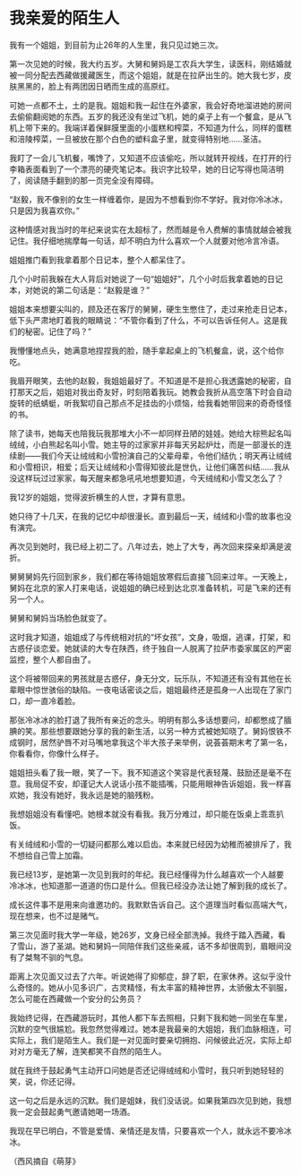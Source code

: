 # 我亲爱的陌生人

我有一个姐姐，到目前为止26年的人生里，我只见过她三次。 

第一次见她的时候，我大约五岁。大舅和舅妈是工农兵大学生，读医科，刚结婚就被一同分配去西藏做援藏医生，而这个姐姐，就是在拉萨出生的。她大我七岁，皮肤黑黑的，脸上有两团因日晒而生成的高原红。 

可她一点都不土，土的是我。姐姐和我一起住在外婆家，我会好奇地溜进她的房间去偷偷翻阅她的东西。五岁的我还没有坐过飞机，她的桌子上有一个餐盒，是从飞机上带下来的。我端详着保鲜膜里面的小蛋糕和榨菜，不知道为什么，同样的蛋糕和涪陵榨菜，一旦被放在那个白色的塑料盒子里，就变得特别地……圣洁。 

我盯了一会儿飞机餐，嘴馋了，又知道不应该偷吃，所以就转开视线，在打开的行李箱表面看到了一个漂亮的硬壳笔记本。我识字比较早，她的日记写得也简洁明了，阅读随手翻到的那一页完全没有障碍。 

“赵毅，我不像别的女生一样缠着你，是因为不想看到你不学好。我对你冷冰冰，只是因为我喜欢你。” 

这种情感对我当时的年纪来说实在太超标了，然而越是令人费解的事情就越会被我记住。我仔细地揣摩每一句话，却不明白为什么喜欢一个人就要对他冷言冷语。 

姐姐推门看到我拿着那个日记本，整个人都呆住了。 

几个小时前我躲在大人背后对她说了一句“姐姐好”，几个小时后我拿着她的日记本，对她说的第二句话是：“赵毅是谁？” 

姐姐本来想要尖叫的，顾及还在客厅的舅舅，硬生生憋住了，走过来抢走日记本，低下头严肃地盯着我的眼睛说：“不管你看到了什么，不可以告诉任何人。这是我们的秘密。记住了吗？” 

我懵懂地点头，她满意地捏捏我的脸，随手拿起桌上的飞机餐盒，说，这个给你吃。 

我眉开眼笑，去他的赵毅，我姐姐最好了。不知道是不是担心我透露她的秘密，自打那天之后，姐姐对我出奇友好，时刻陪着我玩。她教会我折从高空落下时会自动旋转的纸蜻蜓，听我絮叨自己那点不足挂齿的小烦恼，给我看她带回来的奇奇怪怪的书。 

除了读书，她每天也陪我玩我那堆大小不一却同样丑陋的娃娃。她给大棕熊起名叫绒绒，小白熊起名叫小雪。她主导的过家家并非每天另起炉灶，而是一部漫长的连续剧——我们今天让绒绒和小雪扮演自己的父辈母辈，令他们结仇；明天再让绒绒和小雪相识，相爱；后天让绒绒和小雪得知彼此是世仇，让他们痛苦纠结……我从没这样玩过过家家，每天醒来都急吼吼地想要知道，今天绒绒和小雪又怎么了？ 

我12岁的姐姐，觉得波折横生的人世，才算有意思。 

她只待了十几天，在我的记忆中却很漫长。直到最后一天，绒绒和小雪的故事也没有演完。 

再次见到她时，我已经上初二了。八年过去，她上了大专，再次回来探亲却满是波折。 

舅舅舅妈先行回到家乡，我们都在等待姐姐放寒假后直接飞回来过年。一天晚上，舅妈在北京的家人打来电话，说姐姐的确已经到达北京准备转机，可是飞来的还有另一个人。 

舅舅和舅妈当场脸色就变了。 

这时我才知道，姐姐成了与传统相对抗的“坏女孩”，文身，吸烟，逃课，打架，和古惑仔谈恋爱。她就读的大专在陕西，终于独自一人脱离了拉萨市委家属区的严密监控，整个人都自由了。 

这个将被带回来的男孩就是古惑仔，身无分文，玩乐队，不知道还有没有其他在长辈眼中惊世骇俗的缺陷。一夜电话密谈之后，姐姐最终还是孤身一人出现在了家门口，却一直冷着脸。 

那张冷冰冰的脸打退了我所有亲近的念头。明明有那么多话想要问，却都憋成了腼腆的笑。那些想要跟她分享的我的新生活，以另一种方式被她知晓了。舅妈恨铁不成钢时，居然驴唇不对马嘴地拿我这个半大孩子来举例，说荟荟期末考了第一名，你看看你，你像什么样子。 

姐姐扭头看了我一眼，笑了一下。我不知道这个笑容是代表轻蔑、鼓励还是毫不在意。我局促不安，却谨记大人说话小孩不能插嘴，只能用眼神告诉姐姐，我一样喜欢她，我没有她好，我永远是她的脑残粉。 

我想姐姐没有看懂吧。她根本就没有看我。我万分难过，却只能在饭桌上乖乖扒饭。 

有关绒绒和小雪的一切疑问都那么难以启齿。本来就已经因为幼稚而被排斥了，我不想给自己雪上加霜。 

我已经13岁，是她第一次见到我时的年纪。我已经懂得为什么越喜欢一个人越要冷冰冰，也知道那一道道的伤口是什么。但我已经没办法让她了解到我的成长了。 

成长这件事不是用来向谁邀功的。我默默告诉自己。这个道理当时看似高端大气，现在想来，也不过是赌气。 

第三次见面时我大学一年级，她26岁，文身已经全部洗掉。我终于踏入西藏，看了雪山，游了圣湖。她和舅妈一同陪伴我们这些亲戚，话不多却很周到，眉眼间没有了桀骜不驯的气息。 

距离上次见面又过去了六年。听说她得了抑郁症，辞了职，在家休养。这似乎没什么奇怪的。她从小见多识广，古灵精怪，有太丰富的精神世界，太骄傲太不驯服，怎么可能在西藏做一个安分的公务员？ 

我始终记得，在西藏游玩时，其他人都下车去照相，只剩下我和她一同坐在车里，沉默的空气很尴尬。我忽然觉得难过。她本是我最亲的大姐姐，我们血脉相连，可实际上，我们是陌生人。我们是一对见面时要亲切拥抱、问候彼此近况，实际上却对对方毫无了解，连笑都笑不自然的陌生人。 

就在我终于鼓起勇气主动开口问她是否还记得绒绒和小雪时，我只听到她轻轻的笑，说，你还记得。 

这一句之后是永远的沉默。我们是姐妹，我们没话说。如果我第四次见到她，我想我一定会鼓起勇气邀请她喝一场酒。 

我现在早已明白，不管是爱情、亲情还是友情，只要喜欢一个人，就永远不要冷冰冰。 

（西风摘自《萌芽》
